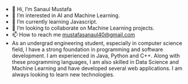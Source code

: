 - 👋 Hi, I’m Sanaul Mustafa
- 👀 I’m interested in AI and Machine Learning.
- 🌱 I’m currently learning Javascript.
- 💞️ I’m looking to collaborate on Machine Learning projects.
- 📫 How to reach me mustafasanaul40@gmail.com
- As an undergrad engineering student, especially in computer science field, I have a strong foundation in programming and software development.
I am experienced in Java, Python and C++.
Along with these programming languages, I am also skilled in Data Science and Machine Learning and have developed several web applications.
I am always looking to learn new technologies.
<!---
msanaul/msanaul is a ✨ special ✨ repository because its `README.md` (this file) appears on your GitHub profile.
You can click the Preview link to take a look at your changes.
--->
